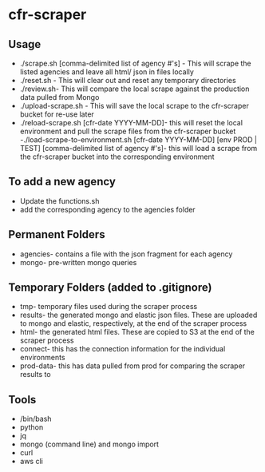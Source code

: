 # cfr-scraper

## Usage
- ./scrape.sh [comma-delimited list of agency #'s] - This will scrape the listed agencies and leave all html/ json in files locally
- ./reset.sh - This will clear out and reset any temporary directories
- ./review.sh- This will compare the local scrape against the production data pulled from Mongo
- ./upload-scrape.sh - This will save the local scrape to the cfr-scraper bucket for re-use later
- ./reload-scrape.sh [cfr-date YYYY-MM-DD]- this will reset the local environment and pull the scrape files from the cfr-scraper bucket
-./load-scrape-to-environment.sh [cfr-date YYYY-MM-DD] [env PROD | TEST] [comma-delimited list of agency #'s]- this will load a scrape from the cfr-scraper bucket into the corresponding environment

## To add a new agency
- Update the functions.sh
- add the corresponding agency to the agencies folder

## Permanent Folders
- agencies- contains a file with the json fragment for each agency
- mongo- pre-written mongo queries

## Temporary Folders (added to .gitignore)
- tmp- temporary files used during the scraper process
- results- the generated mongo and elastic json files. These are uploaded to mongo and elastic, respectively, at the end of the scraper process
- html- the generated html files.  These are copied to S3 at the end of the scraper process
- connect- this has the connection information for the individual environments
- prod-data- this has data pulled from prod for comparing the scraper results to

## Tools
- /bin/bash
- python
- jq
- mongo (command line) and mongo import
- curl
- aws cli
